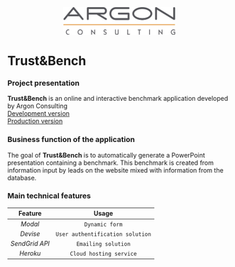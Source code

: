 <p align="center">
  <img width=50% src="https://github.com/QuentinPrevostPro/Trust-Bench/blob/master/app/assets/images/argon-logo.jpeg">
</p>

# Trust&Bench

### Project presentation

**Trust&Bench** is an online and interactive benchmark application developed by Argon Consulting<br/>
[Development version](https://trust-bench-dev.herokuapp.com/)<br/>
[Production version](https://trust-bench.herokuapp.com/)

### Business function of the application

The goal of **Trust&Bench** is to automatically generate a PowerPoint presentation containing a benchmark. This benchmark is created from information input by leads on the website mixed with information from the database.

### Main technical features

Feature | Usage |
:---: | :---: 
*Modal* | `Dynamic form` |
*Devise* | `User authentification solution` |
*SendGrid API* | `Emailing solution` |
*Heroku* | `Cloud hosting service` |



